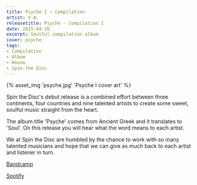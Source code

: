 ```yaml
---
title: Psyche I — Compilation
artist: V.A.
releasetitle: Psyche - Compilation I
date: 2015-04-16
excerpt: Soulful compilation album
cover: psyche
tags:
- Compilation
- Album
- House
- Spin the Disc
---
```


{% asset_img 'psyche.jpg' 'Psyche I cover art' %}

Spin the Disc's debut release is a combined effort between three continents, four countries and nine talented artists to create some sweet, soulful music straight from the heart.

The album title 'Psyche' comes from Ancient Greek and it translates to 'Soul'. On this release you will hear what the word means to each artist.

We at Spin the Disc are humbled by the chance to work with so many talented musicians and hope that we can give as much back to each artist and listener in turn.

[Bandcamp](https://spinthedisc.bandcamp.com/album/psyche-compilation-i)

[Spotify](https://open.spotify.com/album/4qJ2bVYLBmz3fcSRYadtYT)
